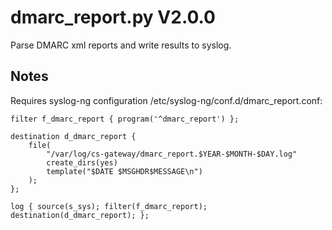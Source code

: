dmarc_report.py V2.0.0
======================

Parse DMARC xml reports and write results to syslog.

## Notes
Requires syslog-ng configuration /etc/syslog-ng/conf.d/dmarc_report.conf:
```
filter f_dmarc_report { program('^dmarc_report') };

destination d_dmarc_report {
    file(
        "/var/log/cs-gateway/dmarc_report.$YEAR-$MONTH-$DAY.log"
        create_dirs(yes)
        template("$DATE $MSGHDR$MESSAGE\n")
    );
};

log { source(s_sys); filter(f_dmarc_report); destination(d_dmarc_report); };
```
